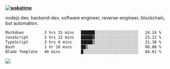**[![wakatime](https://wakatime.com/badge/user/87646243-158a-4241-a3cb-668e1fa2dbb8.svg)](https://wakatime.com/@87646243-158a-4241-a3cb-668e1fa2dbb8?style=plastic)**



nodejs dev, backend-dev, software engineer, reverse-engineer, blockchain, bot automation. 

<!--START_SECTION:waka-->

```txt
Markdown         3 hrs 31 mins   ██████░░░░░░░░░░░░░░░░░░░   24.24 %
JavaScript       3 hrs 22 mins   █████▓░░░░░░░░░░░░░░░░░░░   23.12 %
TypeScript       3 hrs 6 mins    █████▒░░░░░░░░░░░░░░░░░░░   21.38 %
Bash             1 hr 16 mins    ██▒░░░░░░░░░░░░░░░░░░░░░░   08.80 %
Blade Template   40 mins         █░░░░░░░░░░░░░░░░░░░░░░░░   04.61 %
```

<!--END_SECTION:waka-->

<img src="https://github-readme-activity-graph-fjqz177.vercel.app/graph?username=fdciabdul&theme=github-dark"/>
